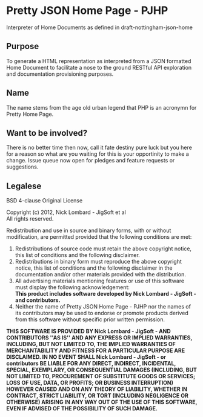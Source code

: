 Pretty JSON Home Page - PJHP
============================

Interpreter of Home Documents as defined in draft-nottingham-json-home 

Purpose
-------

To generate a HTML representation as interpreted from a JSON formatted Home Document to facilitate a nose to the ground RESTful API exploration and documentation provisioning purposes.

Name
----

The name stems from the age old urban legend that PHP is an acronymn for Pretty Home Page.

Want to be involved?
--------------------

There is no better time then now, call it fate destiny pure luck but you here for a reason so what are you waiting for this is your opportinity to make a change.  Issue queue now open for pledges and feature requests or suggestions.

Legalese
--------

 BSD 4-clause Original License 

 Copyright (c) 2012, Nick Lombard - JigSoft et al<br>
 All rights reserved. 

Redistribution and use in source and binary forms, with or without modification, are permitted provided that the following conditions are met: 

 1. Redistributions of source code must retain the above copyright notice, this list of conditions and the following disclaimer. 
 2. Redistributions in binary form must reproduce the above copyright notice, this list of conditions and the following disclaimer in the documentation and/or other materials provided with the distribution. 
 3. All advertising materials mentioning features or use of this software must display the following acknowledgement: <br>**This product includes software developed by Nick Lombard - JigSoft - and contributors.**
 4. Neither the name of Pretty JSON Home Page - PJHP nor the names of its contributors may be used to endorse or promote products derived from this software without specific prior written permission. 

**THIS SOFTWARE IS PROVIDED BY Nick Lombard - JigSoft - AND CONTRIBUTORS ''AS IS'' AND ANY EXPRESS OR IMPLIED WARRANTIES, INCLUDING, BUT NOT LIMITED TO, THE IMPLIED WARRANTIES OF MERCHANTABILITY AND FITNESS FOR A PARTICULAR PURPOSE ARE DISCLAIMED. IN NO EVENT SHALL Nick Lombard - JigSoft - or contributors BE LIABLE FOR ANY DIRECT, INDIRECT, INCIDENTAL, SPECIAL, EXEMPLARY, OR CONSEQUENTIAL DAMAGES (INCLUDING, BUT NOT LIMITED TO, PROCUREMENT OF SUBSTITUTE GOODS OR SERVICES; LOSS OF USE, DATA, OR PROFITS; OR BUSINESS INTERRUPTION) HOWEVER CAUSED AND ON ANY THEORY OF LIABILITY, WHETHER IN CONTRACT, STRICT LIABILITY, OR TORT (INCLUDING NEGLIGENCE OR OTHERWISE) ARISING IN ANY WAY OUT OF THE USE OF THIS SOFTWARE, EVEN IF ADVISED OF THE POSSIBILITY OF SUCH DAMAGE.**
